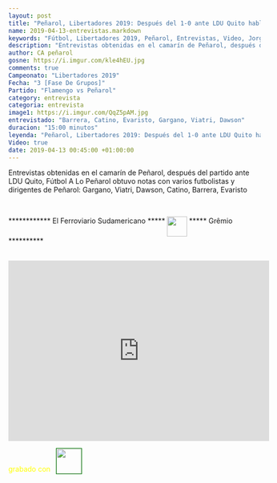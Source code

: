 ```yaml
---
layout: post
title: "Peñarol, Libertadores 2019: Después del 1-0 ante LDU Quito hablaron: Gargano, Barrera, Catino, Viatri y Dawson"
name: 2019-04-13-entrevistas.markdown
keywords: "Fútbol, Libertadores 2019, Peñarol, Entrevistas, Video, Jorge Barrera, Catino, Evaristo, Gargano, Viatri, Dawson"
description: "Entrevistas obtenidas en el camarín de Peñarol, después del partido ante LDU Quito, Fútbol A Lo Peñarol obtuvo notas con varios futbolistas y dirigentes de Peñarol: Gargano, Viatri, Dawson, Catino, Barrera, Evaristo"
author: CA peñarol
gosne: https://i.imgur.com/kle4hEU.jpg
comments: true
Campeonato: "Libertadores 2019"
Fecha: "3 [Fase De Grupos]"
Partido: "Flamengo vs Peñarol"
category: entrevista
categoria: entrevista
image1: https://i.imgur.com/QqZ5pAM.jpg
entrevistado: "Barrera, Catino, Evaristo, Gargano, Viatri, Dawson"
duracion: "15:00 minutos"
leyenda: "Peñarol, Libertadores 2019: Después del 1-0 ante LDU Quito hablaron: Gargano, Barrera, Catino, Viatri y Dawson"
Video: true
date: 2019-04-13 00:45:00 +01:00:00
---
```


Entrevistas obtenidas en el camarín de Peñarol, después del partido ante LDU Quito, Fútbol A Lo Peñarol obtuvo notas con varios futbolistas y dirigentes de Peñarol: Gargano, Viatri, Dawson, Catino, Barrera, Evaristo

<br>

************ El Ferroviario Sudamericano ***** <img src="https://i.imgur.com/kle4hEU.jpg" width="40px" style="vertical-align: top;"> ***** Grêmio **********

<br>

<iframe width="521" height="360" src="https://www.youtube.com/embed/EYj3j0VLnlE" frameborder="0" allow="accelerometer; autoplay; encrypted-media; gyroscope; picture-in-picture" allowfullscreen></iframe>

<span style="color:yellow;margin-top:0px;">grabado con</span> <a href="http://ffmpeg.org"><img src="{{ site.url }}/images/ffmpeg.png" width="50px" style="border:1px solid green;vertical-align: sub;margin-left:7px;"></a>
